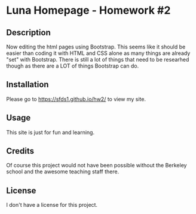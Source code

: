 # Luna Homepage - Homework #2

## Description 

Now editing the html pages using Bootstrap. This seems like it should be easier than coding it with HTML and CSS alone as many things are already "set" with Bootstrap.  There is still a lot of things that need to be researhed though as there are a LOT of things Bootstrap can do.


## Installation

Please go to https://sfds1.github.io/hw2/ to view my site.


## Usage 

This site is just for fun and learning.


## Credits

Of course this project would not have been possible without the Berkeley school and the awesome teaching staff there.


## License

I don't have a license for this project.



